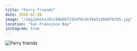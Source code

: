 ```yaml
---
title: "Ferry friends"
date: 2016-02-28
image: "/img/photo/8cc58666f21b4f6c4cf6e5cbb60fbfd5.jpg"
location: "San Francisco Bay"
instagram: true
---
```


![Ferry friends](/img/photo/8cc58666f21b4f6c4cf6e5cbb60fbfd5.jpg)
